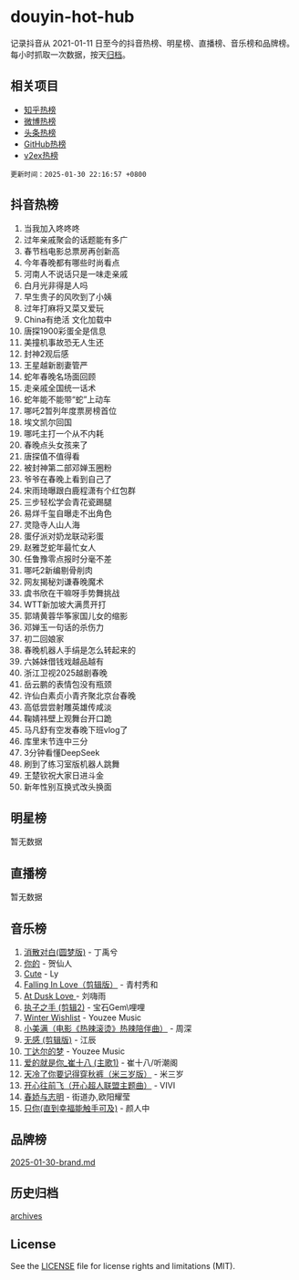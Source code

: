# douyin-hot-hub

记录抖音从 2021-01-11 日至今的抖音热榜、明星榜、直播榜、音乐榜和品牌榜。每小时抓取一次数据，按天[归档](archives)。

## 相关项目

- [知乎热榜](https://github.com/lonnyzhang423/zhihu-hot-hub)
- [微博热榜](https://github.com/lonnyzhang423/weibo-hot-hub)
- [头条热榜](https://github.com/lonnyzhang423/toutiao-hot-hub)
- [GitHub热榜](https://github.com/lonnyzhang423/github-hot-hub)
- [v2ex热榜](https://github.com/lonnyzhang423/v2ex-hot-hub)


`更新时间：2025-01-30 22:16:57 +0800`

## 抖音热榜

1. 当我加入咚咚咚
1. 过年亲戚聚会的话题能有多广
1. 春节档电影总票房再创新高
1. 今年春晚都有哪些时尚看点
1. 河南人不说话只是一味走亲戚
1. 白月光非得是人吗
1. 早生贵子的风吹到了小姨
1. 过年打麻将又菜又爱玩
1. China有绝活 文化加载中
1. 唐探1900彩蛋全是信息
1. 美撞机事故恐无人生还
1. 封神2观后感
1. 王星越新剧妻管严
1. 蛇年春晚名场面回顾
1. 走亲戚全国统一话术
1. 蛇年能不能带“蛇”上动车
1. 哪吒2暂列年度票房榜首位
1. 埃文凯尔回国
1. 哪吒主打一个从不内耗
1. 春晚点头女孩来了
1. 唐探值不值得看
1. 被封神第二部邓婵玉圈粉
1. 爷爷在春晚上看到自己了
1. 宋雨琦曝跟白鹿程潇有个红包群
1. 三步轻松学会青花瓷踢腿
1. 易烊千玺自曝走不出角色
1. 灵隐寺人山人海
1. 蛋仔派对奶龙联动彩蛋
1. 赵雅芝蛇年最忙女人
1. 任鲁豫零点报时分毫不差
1. 哪吒2新编剔骨削肉
1. 网友揭秘刘谦春晚魔术
1. 虞书欣在干嘛呀手势舞挑战
1. WTT新加坡大满贯开打
1. 郭靖黄蓉华筝家国儿女的缩影
1. 邓婵玉一句话的杀伤力
1. 初二回娘家
1. 春晚机器人手绢是怎么转起来的
1. 六姊妹借钱戏越品越有
1. 浙江卫视2025越剧春晚
1. 岳云鹏的表情包没有瓶颈
1. 许仙白素贞小青齐聚北京台春晚
1. 高低尝尝射雕英雄传咸淡
1. 鞠婧祎壁上观舞台开口跪
1. 马凡舒有空发春晚下班vlog了
1. 库里末节连中三分
1. 3分钟看懂DeepSeek
1. 刷到了练习室版机器人跳舞
1. 王楚钦祝大家日进斗金
1. 新年性别互换式改头换面

## 明星榜

暂无数据

## 直播榜

暂无数据

## 音乐榜

1. [消散对白(圆梦版)](https://sf5-hl-cdn-tos.douyinstatic.com/obj/tos-cn-ve-2774/og4jB5I5IizzoZVAAAzWgBMAsMDWoArfwBOiFs) - 丁禹兮
1. [你的](https://sf5-hl-cdn-tos.douyinstatic.com/obj/tos-cn-ve-2774/oYuIeKf42jB7sEV6B2upMdpYAgfrQWj0FeRegh) - 贺仙人
1. [Cute](https://sf5-hl-cdn-tos.douyinstatic.com/obj/tos-cn-ve-2774/o4IbIzHWKAAB4wsS5qMBRiiAlEBGTpQRNfFvuo) - Ly
1. [Falling In Love（剪辑版）](https://sf5-hl-cdn-tos.douyinstatic.com/obj/tos-cn-ve-2774/o8ajpA8zzgBPahbBIO8AcKGBLJezFCRd1wfP9f) - 青村秀和
1. [ At Dusk  Love ](https://sf5-hl-cdn-tos.douyinstatic.com/obj/tos-cn-ve-2774/o8CrpCf5CaYgI4ZrtQgMQAFEfuGqNnRSDQAPBc) - 刘嗨雨
1. [执子之手 (剪辑2)](https://sf5-hl-cdn-tos.douyinstatic.com/obj/tos-cn-ve-2774/oUoZLQjCc31XzqsBnBQUNgeKtYPBcgbFDwtfcu) - 宝石Gem\哩哩
1. [Winter Wishlist](https://sf5-hl-cdn-tos.douyinstatic.com/obj/tos-cn-ve-2774/oIIgUOeamCFCVAzxN6MFRLIBlLGpUqQxeeHrLE) - Youzee Music
1. [小美满（电影《热辣滚烫》热辣陪伴曲）](https://sf5-hl-cdn-tos.douyinstatic.com/obj/tos-cn-ve-2774/o0GAn2lSgfZIDUgtevCGDQYnFg4CwnrBaxbTZL) - 周深
1. [无感 (剪辑版)](https://sf5-hl-cdn-tos.douyinstatic.com/obj/tos-cn-ve-2774/o0eIsUzJBDlQaQFC5OFlgbMEZC1TFYBftOBn6p) - 江辰
1. [丁达尔的梦](https://sf5-hl-cdn-tos.douyinstatic.com/obj/tos-cn-ve-2774/oMU3WirUZBVQkAC9ccG5P2IQirziZM2RTInUY) - Youzee Music
1. [爱的就是你_崔十八 (主歌1)](https://sf5-hl-cdn-tos.douyinstatic.com/obj/tos-cn-ve-2774/oI5BO5DhFZ6UTcNCnZaOCBLtZ7WIMQGfgnXf5E) - 崔十八/听潮阁
1. [天冷了你要记得穿秋裤（米三岁版）](https://sf5-hl-cdn-tos.douyinstatic.com/obj/tos-cn-ve-2774/oQlIwVIDWiZ6BQilAorS7MA0AgCkQDvcZAdm1) - 米三岁
1. [开心往前飞（开心超人联盟主题曲）](https://sf5-hl-cdn-tos.douyinstatic.com/obj/tos-cn-ve-2774/9d8fb7c82cf1421fb93a9fe925275e0a) - VIVI
1. [春娇与志明](https://sf5-hl-cdn-tos.douyinstatic.com/obj/tos-cn-ve-2774/e530d8fceb7044b39707d7f9ff54add1) - 街道办,欧阳耀莹
1. [只你(直到幸福能触手可及)](https://sf5-hl-cdn-tos.douyinstatic.com/obj/tos-cn-ve-2774/o0lBkRDzFTeaVSUz3ZZSCBVtZ5DIMQGfgmEAuE) - 颜人中

## 品牌榜

[2025-01-30-brand.md](archives/2025-01-30-brand.md)

## 历史归档

[archives](archives)

## License

See the [LICENSE](LICENSE) file for license rights and limitations (MIT).
